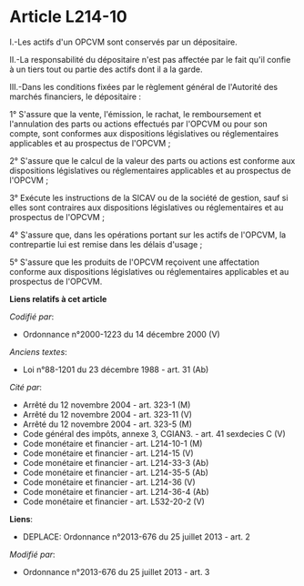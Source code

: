 # Article L214-10

I.-Les actifs d'un OPCVM sont conservés par un dépositaire. 

II.-La responsabilité du dépositaire n'est pas affectée par le fait qu'il confie à un tiers tout ou partie des actifs dont il
a la garde. 

III.-Dans les conditions fixées par le règlement général de l'Autorité des marchés financiers, le dépositaire : 

1° S'assure que la vente, l'émission, le rachat, le remboursement et l'annulation des parts ou actions effectués par l'OPCVM
ou pour son compte, sont conformes aux dispositions législatives ou réglementaires applicables et au prospectus de l'OPCVM ; 

2° S'assure que le calcul de la valeur des parts ou actions est conforme aux dispositions législatives ou réglementaires
applicables et au prospectus de l'OPCVM ; 

3° Exécute les instructions de la SICAV ou de la société de gestion, sauf si elles sont contraires aux dispositions
législatives ou réglementaires et au prospectus de l'OPCVM ; 

4° S'assure que, dans les opérations portant sur les actifs de l'OPCVM, la contrepartie lui est remise dans les délais
d'usage ; 

5° S'assure que les produits de l'OPCVM reçoivent une affectation conforme aux dispositions législatives ou réglementaires
applicables et au prospectus de l'OPCVM.

**Liens relatifs à cet article**

_Codifié par_:

  - Ordonnance n°2000-1223 du 14 décembre 2000 (V)

_Anciens textes_:

  - Loi n°88-1201 du 23 décembre 1988 - art. 31 (Ab)

_Cité par_:

  - Arrêté du 12 novembre 2004 - art. 323-1 (M)
  - Arrêté du 12 novembre 2004 - art. 323-11 (V)
  - Arrêté du 12 novembre 2004 - art. 323-5 (M)
  - Code général des impôts, annexe 3, CGIAN3. - art. 41 sexdecies C (V)
  - Code monétaire et financier - art. L214-10-1 (M)
  - Code monétaire et financier - art. L214-15 (V)
  - Code monétaire et financier - art. L214-33-3 (Ab)
  - Code monétaire et financier - art. L214-35-5 (Ab)
  - Code monétaire et financier - art. L214-36 (V)
  - Code monétaire et financier - art. L214-36-4 (Ab)
  - Code monétaire et financier - art. L532-20-2 (V)

**Liens**:

  - DEPLACE: Ordonnance n°2013-676 du 25 juillet 2013 - art. 2

_Modifié par_:

  - Ordonnance n°2013-676 du 25 juillet 2013 - art. 3
